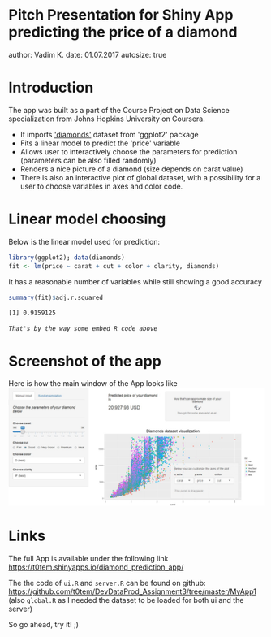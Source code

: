 Pitch Presentation for Shiny App predicting the price of a diamond 
========================================================
author: Vadim K.
date: 01.07.2017
autosize: true

Introduction
========================================================

The app was built as a part of the Course Project on Data Science specialization from Johns Hopkins University on Coursera.

- It imports ['diamonds'](http://ggplot2.tidyverse.org/reference/diamonds.html) dataset from 'ggplot2' package
- Fits a linear model to predict the 'price' variable 
- Allows user to interactively choose the parameters for prediction
(parameters can be also filled randomly)
- Renders a nice picture of a diamond (size depends on carat value)
- There is also an interactive plot of global dataset, with a possibility for a user 
to choose variables in axes and color code.

Linear model choosing
========================================================

Below is the linear model used for prediction:

```r
library(ggplot2); data(diamonds)
fit <- lm(price ~ carat + cut + color + clarity, diamonds)
```
It has a reasonable number of variables while still showing a good accuracy

```r
summary(fit)$adj.r.squared
```

```
[1] 0.9159125
```
_`That's by the way some embed R code above`_


Screenshot of the app
========================================================
Here is how the main window of the App looks like
![Caption for the picture.](Pitch_presentation-figure/Screenshot.jpg)

Links
========================================================

The full App is available under the following link
<https://t0tem.shinyapps.io/diamond_prediction_app/>

The the code of `ui.R` and `server.R` can be found on github:
<https://github.com/t0tem/DevDataProd_Assignment3/tree/master/MyApp1>
(also `global.R` as I needed the dataset to be loaded for both ui and the server)

So go ahead, try it! ;)
